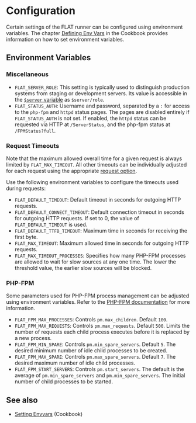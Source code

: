 # Configuration


Certain settings of the FLAT runner can be configured using environment variables.
The chapter [Defining Env Vars](/cookbook/envvars.md#defining-env-vars) in the Cookbook provides information on how to set environment variables.


## Environment Variables

### Miscellaneous

* `FLAT_SERVER_ROLE`: This setting is typically used to distinguish production systems from staging or development servers. Its value is accessible in the [`$server` variable](/reference/variables.md#predefined-variables) as `$server/role`.
* `FLAT_STATUS_AUTH`: Username and password, separated by a `:` for access to the `php-fpm` and `httpd` status pages. The pages are disabled entirely if `FLAT_STATUS_AUTH` is not set. If enabled, the `httpd` status can be requested via HTTP at `/ServerStatus`, and the php-fpm status at `/FPMStatus?full`.


### Request Timeouts

Note that the maximum allowed overall time for a given request is always limited by `FLAT_MAX_TIMEOUT`. All other timeouts can be individually adjusted for each request using the appropriate [request option](/reference/actions/request.md#options).

Use the following environment variables to configure the timeouts used during requests:

* `FLAT_DEFAULT_TIMEOUT`: Default timeout in seconds for outgoing HTTP requests.
* `FLAT_DEFAULT_CONNECT_TIMEOUT`: Default connection timeout in seconds for outgoing HTTP requests. If set to 0, the value of `FLAT_DEFAULT_TIMEOUT` is used.
* `FLAT_DEFAULT_TTFB_TIMEOUT`: Maximum time in seconds for receiving the first byte.
* `FLAT_MAX_TIMEOUT`: Maximum allowed time in seconds for outgoing HTTP requests.
* `FLAT_MAX_TIMEOUT_PROCESSES`: Specifies how many PHP-FPM processes are allowed to wait for slow sources at any one time. The lower the threshold value, the earlier slow sources will be blocked.

### PHP-FPM

Some parameters used for PHP-FPM process management can be adjusted using environment variables. Refer to the [PHP-FPM documentation](https://www.php.net/manual/en/install.fpm.configuration.php) for more information.

* `FLAT_FPM_MAX_PROCESSES`: Controls `pm.max_children`. Default `100`.
* `FLAT_FPM_MAX_REQUESTS`: Controls `pm.max_requests`. Default `500`. Limits the number of requests each child process executes before it is replaced by a new process.
* `FLAT_FPM_MIN_SPARE`: Controls `pm.min_spare_servers`. Default `5`. The desired minimum number of idle child processes to be created.
* `FLAT_FPM_MAX_SPARE`: Controls `pm.max_spare_servers`. Default `7`. The desired maximum number of idle child processes.
* `FLAT_FPM_START_SERVERS`: Controls `pm.start_servers`. The default is the average of `pm.min_spare_servers` and `pm.min_spare_servers`. The initial number of child processes to be started.

## See also

* [Setting Envvars](/cookbook/envvars.md#defining-env-vars) (Cookbook)

